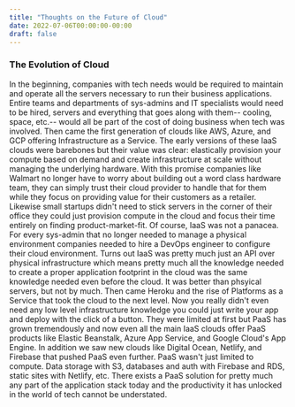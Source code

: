 ```yaml
---
title: "Thoughts on the Future of Cloud"
date: 2022-07-06T00:00:00-00:00
draft: false
---
```



### The Evolution of Cloud
In the beginning, companies with tech needs would be required to maintain and operate all the servers necessary to run their business applications. Entire teams and departments of sys-admins and IT specialists would need to be hired, servers and everything that goes along with them-- cooling, space, etc.-- would all be part of the cost of doing business when tech was involved. 
Then came the first generation of clouds like AWS, Azure, and GCP offering Infrastructure as a Service. The early versions of these IaaS clouds were barebones but their value was clear: elastically provision your compute based on demand and create infrastructure at scale without managing the underlying hardware. With this promise companies like Walmart no longer have to worry about building out a word class hardware team, they can simply trust their cloud provider to handle that for them while they focus on providing value for their customers as a retailer. Likewise small startups didn't need to stick servers in the corner of their office they could just provision compute in the cloud and focus their time entirely on finding product-market-fit. 
Of course, IaaS was not a panacea. For every sys-admin that no longer needed to manage a physical environment companies needed to hire a DevOps engineer to configure their cloud environment. Turns out IaaS was pretty much just an API over physical infrastructure which means pretty much all the knowledge needed to create a proper application footprint in the cloud was the same knowledge needed even before the cloud. It was better than phsyical servers, but not by much. 
Then came Heroku and the rise of Platforms as a Service that took the cloud to the next level. Now you really didn't even need any low level infrastructure knowledge you could just write your app and deploy with the click of a button. They were limited at first but PaaS has grown tremendously and now even all the main IaaS clouds offer PaaS products like Elastic Beanstalk, Azure App Service, and Google Cloud's App Engine. In addition we saw new clouds like Digital Ocean, Netlify, and Firebase that pushed PaaS even further. PaaS wasn't just limited to compute. Data storage with S3, databases and auth with Firebase and RDS, static sites with Netlify, etc. There exists a PaaS solution for pretty much any part of the application stack today and the productivity it has unlocked in the world of tech cannot be understated. 